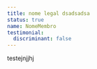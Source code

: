 ```yaml
---
title: nome legal dsadsadsa
status: true
name: NomeMembro
testimonial:
  discriminant: false
---
```

testejnjjhj
